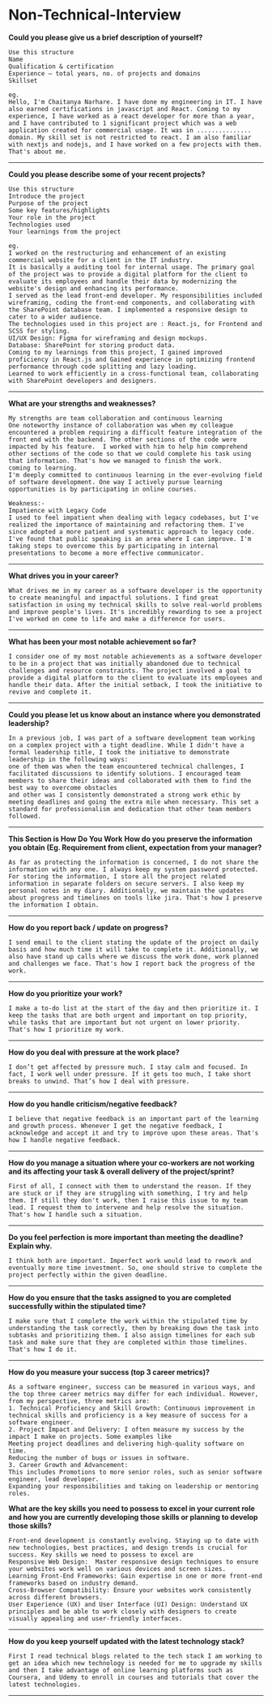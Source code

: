 # Non-Technical-Interview

**Could you please give us a brief description of yourself?**
```
Use this structure
Name
Qualification & certification
Experience – total years, no. of projects and domains
Skillset

eg.
Hello, I'm Chaitanya Narhare. I have done my engineering in IT. I have also earned certifications in javascript and React. Coming to my experience, I have worked as a react developer for more than a year, and I have contributed to 1 significant project which was a web application created for commercial usage. It was in ............... domain. My skill set is not restricted to react. I am also familiar with nextjs and nodejs, and I have worked on a few projects with them. That's about me. 
```
***
**Could you please describe some of your recent projects?**
```
Use this structure
Introduce the project
Purpose of the project
Some key features/highlights
Your role in the project
Technologies used
Your learnings from the project

eg.
I worked on the restructuring and enhancement of an existing commercial website for a client in the IT industry. 
It is basically a auditing tool for internal usage. The primary goal of the project was to provide a digital platform for the client to evaluate its employees and handle their data by modernizing the website's design and enhancing its performance.
I served as the lead front-end developer. My responsibilities included wireframing, coding the front-end components, and collaborating with the SharePoint database team. I implemented a responsive design to cater to a wider audience.
The technologies used in this project are : React.js, for Frontend and SCSS for styling.
UI/UX Design: Figma for wireframing and design mockups.
Database: SharePoint for storing product data.
Coming to my learnings from this project, I gained improved proficiency in React.js and Gained experience in optimizing frontend performance through code splitting and lazy loading.
Learned to work efficiently in a cross-functional team, collaborating with SharePoint developers and designers.
```
***

**What are your strengths and weaknesses?**
```
My strengths are team collaboration and continuous learning
One noteworthy instance of collaboration was when my colleague encountered a problem requiring a difficult feature integration of the front end with the backend. The other sections of the code were impacted by his feature.  I worked with him to help him comprehend other sections of the code so that we could complete his task using that information. That's how we managed to finish the work.
coming to learning.
I'm deeply committed to continuous learning in the ever-evolving field of software development. One way I actively pursue learning opportunities is by participating in online courses.

Weakness:- 
Impatience with Legacy Code
I used to feel impatient when dealing with legacy codebases, but I've realized the importance of maintaining and refactoring them. I've since adopted a more patient and systematic approach to legacy code.
I've found that public speaking is an area where I can improve. I'm taking steps to overcome this by participating in internal presentations to become a more effective communicator.
```
***

**What drives you in your career?**
```
What drives me in my career as a software developer is the opportunity to create meaningful and impactful solutions. I find great satisfaction in using my technical skills to solve real-world problems and improve people's lives. It's incredibly rewarding to see a project I've worked on come to life and make a difference for users.
```
***
**What has been your most notable achievement so far?**
```
I consider one of my most notable achievements as a software developer to be in a project that was initially abandoned due to technical challenges and resource constraints. The project involved a goal to provide a digital platform to the client to evaluate its employees and handle their data. After the initial setback, I took the initiative to revive and complete it.
```
***
**Could you please let us know about an instance where you demonstrated leadership?**
```
In a previous job, I was part of a software development team working on a complex project with a tight deadline. While I didn't have a formal leadership title, I took the initiative to demonstrate leadership in the following ways:
one of them was when the team encountered technical challenges, I facilitated discussions to identify solutions. I encouraged team members to share their ideas and collaborated with them to find the best way to overcome obstacles
and other was I consistently demonstrated a strong work ethic by meeting deadlines and going the extra mile when necessary. This set a standard for professionalism and dedication that other team members followed.
```
***
**This Section is How Do You Work**
**How do you preserve the information you obtain (Eg. Requirement from client, expectation from your manager?**
```
As far as protecting the information is concerned, I do not share the information with any one. I always keep my system password protected. For storing the information, I store all the project related information in separate folders on secure servers. I also keep my personal notes in my diary. Additionally, we maintain the updates about progress and timelines on tools like jira. That's how I preserve the information I obtain.
```
***
**How do you report back / update on progress?**
```
I send email to the client stating the update of the project on daily basis and how much time it will take to complete it. Additionally, we also have stand up calls where we discuss the work done, work planned and challenges we face. That's how I report back the progress of the work.
```
***
**How do you prioritize your work?**
```
I make a to-do list at the start of the day and then prioritize it. I keep the tasks that are both urgent and important on top priority, while tasks that are important but not urgent on lower priority. That's how I prioritize my work.
```
***
**How do you deal with pressure at the work place?**
```
I don’t get affected by pressure much. I stay calm and focused. In fact, I work well under pressure. If it gets too much, I take short breaks to unwind. That’s how I deal with pressure. 
```
***
**How do you handle criticism/negative feedback?**
```
I believe that negative feedback is an important part of the learning and growth process. Whenever I get the negative feedback, I acknowledge and accept it and try to improve upon these areas. That's how I handle negative feedback.
```
***
**How do you manage a situation where your co-workers are not working and its affecting your task & overall delivery of the project/sprint?**
```
First of all, I connect with them to understand the reason. If they are stuck or if they are struggling with something, I try and help them. If still they don't work, then I raise this issue to my team lead. I request them to intervene and help resolve the situation. That's how I handle such a situation.
```
***
**Do you feel perfection is more important than meeting the deadline? Explain why.**
```
I think both are important. Imperfect work would lead to rework and eventually more time investment. So, one should strive to complete the project perfectly within the given deadline.
```
***
**How do you ensure that the tasks assigned to you are completed successfully within the stipulated time?**
```
I make sure that I complete the work within the stipulated time by understanding the task correctly, then by breaking down the task into subtasks and prioritizing them. I also assign timelines for each sub task and make sure that they are completed within those timelines. That's how I do it.
```
***

**How do you measure your success (top 3 career metrics)?**
```
As a software engineer, success can be measured in various ways, and the top three career metrics may differ for each individual. However, from my perspective, three metrics are:  
1. Technical Proficiency and Skill Growth: Continuous improvement in technical skills and proficiency is a key measure of success for a software engineer. 
2. Project Impact and Delivery: I often measure my success by the impact I make on projects. Some examples like 
Meeting project deadlines and delivering high-quality software on time.
Reducing the number of bugs or issues in software.
3. Career Growth and Advancement: 
This includes Promotions to more senior roles, such as senior software engineer, lead developer.
Expanding your responsibilities and taking on leadership or mentoring roles.
```

**What are the key skills you need to possess to excel in your current role and how you are currently developing those skills or planning to develop those skills?**
```
Front-end development is constantly evolving. Staying up to date with new technologies, best practices, and design trends is crucial for success. Key skills we need to possess to excel are
Responsive Web Design:  Master responsive design techniques to ensure your websites work well on various devices and screen sizes.
Learning Front-End Frameworks: Gain expertise in one or more front-end frameworks based on industry demand.
Cross-Browser Compatibility: Ensure your websites work consistently across different browsers.
User Experience (UX) and User Interface (UI) Design: Understand UX principles and be able to work closely with designers to create visually appealing and user-friendly interfaces.
```
***

**How do you keep yourself updated with the latest technology stack?**
```
First I read technical blogs related to the tech stack I am working to get an idea which new technology is needed for me to upgrade my skills and then I take advantage of online learning platforms such as Coursera, and Udemy to enroll in courses and tutorials that cover the latest technologies.
```
***


